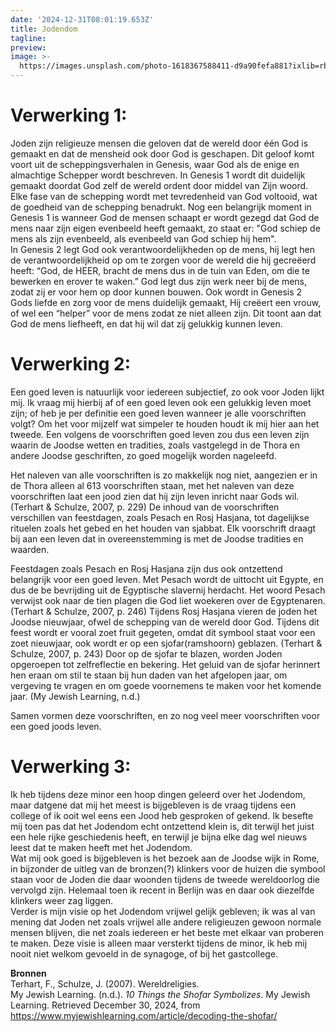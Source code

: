 ```yaml
---
date: '2024-12-31T08:01:19.653Z'
title: Jodendom
tagline: 
preview: 
image: >-
  https://images.unsplash.com/photo-1618367588411-d9a90fefa881?ixlib=rb-1.2.1&ixid=MnwxMjA3fDB8MHxwaG90by1wYWdlfHx8fGVufDB8fHx8&auto=format&fit=crop&w=1074&q=80
---
```

# Verwerking 1:

Joden zijn religieuze mensen die geloven dat de wereld door één God is gemaakt en dat de mensheid ook door God is geschapen. Dit geloof komt voort uit de scheppingsverhalen in Genesis, waar God als de enige en almachtige Schepper wordt beschreven. In Genesis 1 wordt dit duidelijk gemaakt doordat God zelf de wereld ordent door middel van Zijn woord. Elke fase van de schepping wordt met tevredenheid van God voltooid, wat de goedheid van de schepping benadrukt. Nog een belangrijk moment in Genesis 1 is wanneer God de mensen schaapt er wordt gezegd dat God de mens naar zijn eigen evenbeeld heeft gemaakt, zo staat er: "God schiep de mens als zijn evenbeeld, als evenbeeld van God schiep hij hem".  
In Genesis 2 legt God ook verantwoordelijkheden op de mens, hij legt hen de verantwoordelijkheid op om te zorgen voor de wereld die hij gecreëerd heeft: “God, de HEER, bracht de mens dus in de tuin van Eden, om die te bewerken en erover te waken.” God legt dus zijn werk neer bij de mens, zodat zij er voor hem op door kunnen bouwen. Ook wordt in Genesis 2 Gods liefde en zorg voor de mens duidelijk gemaakt, Hij creëert een vrouw, of wel een “helper” voor de mens zodat ze niet alleen zijn. Dit toont aan dat God de mens liefheeft, en dat hij wil dat zij gelukkig kunnen leven.

# Verwerking 2:

Een goed leven is natuurlijk voor iedereen subjectief, zo ook voor Joden lijkt mij. Ik vraag mij hierbij af of een goed leven ook een gelukkig leven moet zijn; of heb je per definitie een goed leven wanneer je alle voorschriften volgt? Om het voor mijzelf wat simpeler te houden houdt ik mij hier aan het tweede. Een volgens de voorschriften goed leven zou dus een leven zijn waarin de Joodse wetten en tradities, zoals vastgelegd in de Thora en andere Joodse geschriften, zo goed mogelijk worden nageleefd.

Het naleven van alle voorschriften is zo makkelijk nog niet, aangezien er in de Thora alleen al 613 voorschriften staan, met het naleven van deze voorschriften laat een jood zien dat hij zijn leven inricht naar Gods wil. (Terhart & Schulze, 2007, p. 229\) De inhoud van de voorschriften verschillen van feestdagen, zoals Pesach en Rosj Hasjana, tot dagelijkse rituelen zoals het gebed en het houden van sjabbat. Elk voorschrift draagt bij aan een leven dat in overeenstemming is met de Joodse tradities en waarden.

Feestdagen zoals Pesach en Rosj Hasjana zijn dus ook ontzettend belangrijk voor een goed leven. Met Pesach wordt de uittocht uit Egypte, en dus de be bevrijding uit de Egyptische slavernij herdacht. Het woord Pesach verwijst ook naar de tien plagen die God liet woekeren over de Egyptenaren. (Terhart & Schulze, 2007, p. 246\) Tijdens Rosj Hasjana vieren de joden het Joodse nieuwjaar, ofwel de schepping van de wereld door God. Tijdens dit feest wordt er vooral zoet fruit gegeten, omdat dit symbool staat voor een zoet nieuwjaar, ook wordt er op een sjofar(ramshoorn) geblazen. (Terhart & Schulze, 2007, p. 243\) Door op de sjofar te blazen, worden Joden opgeroepen tot zelfreflectie en bekering. Het geluid van de sjofar herinnert hen eraan om stil te staan bij hun daden van het afgelopen jaar, om vergeving te vragen en om goede voornemens te maken voor het komende jaar. (My Jewish Learning, n.d.)

Samen vormen deze voorschriften, en zo nog veel meer voorschriften voor een goed joods leven.

# Verwerking 3:

Ik heb tijdens deze minor een hoop dingen geleerd over het Jodendom, maar datgene dat mij het meest is bijgebleven is de vraag tijdens een college of ik ooit wel eens een Jood heb gesproken of gekend. Ik besefte mij toen pas dat het Jodendom echt ontzettend klein is, dit terwijl het juist een hele rijke geschiedenis heeft, en terwijl je bijna elke dag wel nieuws leest dat te maken heeft met het Jodendom.  
Wat mij ook goed is bijgebleven is het bezoek aan de Joodse wijk in Rome, in bijzonder de uitleg van de bronzen(?) klinkers voor de huizen die symbool staan voor de Joden die daar woonden tijdens de tweede wereldoorlog die vervolgd zijn. Helemaal toen ik recent in Berlijn was en daar ook diezelfde klinkers weer zag liggen.   
Verder is mijn visie op het Jodendom vrijwel gelijk gebleven; ik was al van mening dat Joden net zoals vrijwel alle andere religieuzen gewoon normale mensen blijven, die net zoals iedereen er het beste met elkaar van proberen te maken. Deze visie is alleen maar versterkt tijdens de minor, ik heb mij nooit niet welkom gevoeld in de synagoge, of bij het gastcollege.

**Bronnen**  
Terhart, F., Schulze, J. (2007). Wereldreligies.  
My Jewish Learning. (n.d.). *10 Things the Shofar Symbolizes*. My Jewish Learning. Retrieved December 30, 2024, from https://www.myjewishlearning.com/article/decoding-the-shofar/

